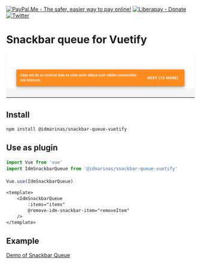 
[![PayPal.Me - The safer, easier way to pay online!](https://img.shields.io/badge/donate-help_my_project-ffaa29.svg?logo=paypal&cacheSeconds=86400)](https://www.paypal.me/idmarinas)
[![Liberapay - Donate](https://img.shields.io/liberapay/receives/IDMarinas.svg?logo=liberapay&cacheSeconds=86400)](https://liberapay.com/IDMarinas/donate)
[![Twitter](https://img.shields.io/twitter/url/http/shields.io.svg?style=social&cacheSeconds=86400)](https://twitter.com/idmarinas)

# Snackbar queue for Vuetify

![](image.png)

## Install
```bash
npm install @idmarinas/snackbar-queue-vuetify
```

## Use as plugin
```javascript
import Vue from 'vue'
import IdmSnackbarQueue from '@idmarinas/snackbar-queue-vuetify'

Vue.use(IdmSnackbarQueue)
```

```vue
<template>
    <IdmSnackbarQueue
        :items="items"
        @remove-idm-snackbar-item="removeItem"
    />
</template>
```

## Example
[Demo of Snackbar Queue](https://idmarinas.github.io/snackbar-queue-vuetify/)